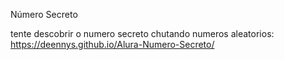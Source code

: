 Número Secreto

tente descobrir o numero secreto chutando numeros aleatorios: https://deennys.github.io/Alura-Numero-Secreto/
